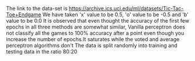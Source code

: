 The link to the data-set is https://archive.ics.uci.edu/ml/datasets/Tic-Tac-Toe+Endgame
We have taken 'x' value to be 0.5, 'o' value to be -0.5 and 'b' value to be 0.0
It is observed that even thought the accuracy of the first few epochs in all three methods are somewhat similar, Vanilla perceptron does not classify all the games to 
100% accuracy after a point even though you increase the number of epochs.It saturates while the voted and average perceptron algorithms don't
The data is split randomly into training and testing data in the ratio 80:20
